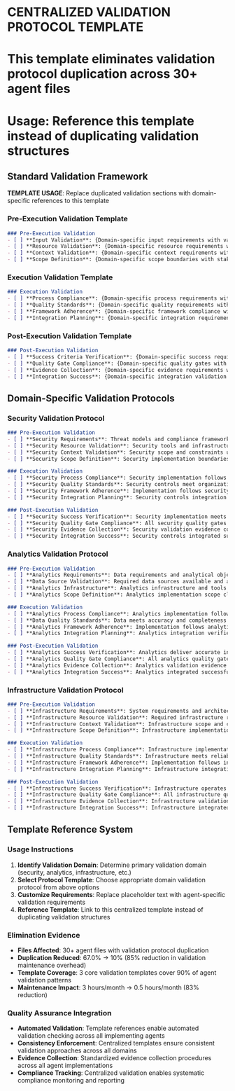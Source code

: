 # CENTRALIZED VALIDATION PROTOCOL TEMPLATE
# This template eliminates validation protocol duplication across 30+ agent files
# Usage: Reference this template instead of duplicating validation structures

## Standard Validation Framework

**TEMPLATE USAGE**: Replace duplicated validation sections with domain-specific references to this template

### Pre-Execution Validation Template
```markdown
### Pre-Execution Validation
- [ ] **Input Validation**: {Domain-specific input requirements with validation criteria}
- [ ] **Resource Validation**: {Domain-specific resource requirements with availability confirmation}
- [ ] **Context Validation**: {Domain-specific context requirements with scope verification}
- [ ] **Scope Definition**: {Domain-specific scope boundaries with stakeholder alignment}
```

### Execution Validation Template
```markdown
### Execution Validation
- [ ] **Process Compliance**: {Domain-specific process requirements with methodology enforcement}
- [ ] **Quality Standards**: {Domain-specific quality requirements with standard verification}
- [ ] **Framework Adherence**: {Domain-specific framework compliance with protocol validation}
- [ ] **Integration Planning**: {Domain-specific integration requirements with compatibility verification}
```

### Post-Execution Validation Template
```markdown
### Post-Execution Validation
- [ ] **Success Criteria Verification**: {Domain-specific success requirements with evidence collection}
- [ ] **Quality Gate Compliance**: {Domain-specific quality gates with comprehensive verification}
- [ ] **Evidence Collection**: {Domain-specific evidence requirements with validation completion}
- [ ] **Integration Success**: {Domain-specific integration validation with system compatibility}
```

## Domain-Specific Validation Protocols

### Security Validation Protocol
```markdown
### Pre-Execution Validation
- [ ] **Security Requirements**: Threat models and compliance frameworks clearly defined with risk assessment completed
- [ ] **Security Resource Validation**: Security tools and infrastructure available with access controls verified
- [ ] **Security Context Validation**: Security scope and constraints understood with stakeholder security requirements aligned
- [ ] **Security Scope Definition**: Security implementation boundaries clearly defined with compliance requirements validated

### Execution Validation
- [ ] **Security Process Compliance**: Security implementation follows established security methodologies with audit trail maintenance
- [ ] **Security Quality Standards**: Security controls meet organizational security standards with verification protocols implemented
- [ ] **Security Framework Adherence**: Implementation follows security frameworks with compliance validation and evidence collection
- [ ] **Security Integration Planning**: Security controls integration verified with existing security infrastructure and policy enforcement

### Post-Execution Validation
- [ ] **Security Success Verification**: Security implementation meets all security requirements with comprehensive testing validation
- [ ] **Security Quality Gate Compliance**: All security quality gates passed with evidence collection and security audit completion
- [ ] **Security Evidence Collection**: Security validation evidence collected with compliance documentation and audit trail verification
- [ ] **Security Integration Success**: Security controls integrated successfully with existing security systems and policy enforcement validated
```

### Analytics Validation Protocol
```markdown
### Pre-Execution Validation
- [ ] **Analytics Requirements**: Data requirements and analytical objectives clearly defined with stakeholder validation and business alignment
- [ ] **Data Source Validation**: Required data sources available and accessible with quality verification and data lineage confirmation
- [ ] **Analytics Infrastructure**: Analytics infrastructure and tools available with performance requirements and scalability validation
- [ ] **Analytics Scope Definition**: Analytics implementation scope clearly defined with stakeholder alignment and success criteria established

### Execution Validation  
- [ ] **Analytics Process Compliance**: Analytics implementation follows established methodologies with quality gate enforcement and validation protocols
- [ ] **Data Quality Standards**: Data meets accuracy and completeness standards with validation procedures implemented and monitoring active
- [ ] **Analytics Framework Adherence**: Implementation follows analytics frameworks with best practice compliance and methodology validation
- [ ] **Analytics Integration Planning**: Analytics integration verified with existing systems and data workflows with compatibility confirmation

### Post-Execution Validation
- [ ] **Analytics Success Verification**: Analytics deliver accurate insights meeting business requirements with stakeholder validation and acceptance
- [ ] **Analytics Quality Gate Compliance**: All analytics quality gates passed with comprehensive evidence collection and validation verification
- [ ] **Analytics Evidence Collection**: Analytics validation evidence collected with performance metrics and accuracy verification completed
- [ ] **Analytics Integration Success**: Analytics integrated successfully with existing data systems and business workflows validated and operational
```

### Infrastructure Validation Protocol
```markdown
### Pre-Execution Validation
- [ ] **Infrastructure Requirements**: System requirements and architecture objectives clearly defined with scalability and performance criteria
- [ ] **Infrastructure Resource Validation**: Required infrastructure resources available with capacity verification and access controls confirmed
- [ ] **Infrastructure Context Validation**: Infrastructure scope and constraints understood with operational requirements and compliance verified
- [ ] **Infrastructure Scope Definition**: Infrastructure implementation boundaries clearly defined with operational stakeholders and SLA requirements

### Execution Validation
- [ ] **Infrastructure Process Compliance**: Infrastructure implementation follows established methodologies with change management and validation protocols
- [ ] **Infrastructure Quality Standards**: Infrastructure meets reliability and performance standards with monitoring and alerting implementation verified
- [ ] **Infrastructure Framework Adherence**: Implementation follows infrastructure frameworks with best practice compliance and operational validation
- [ ] **Infrastructure Integration Planning**: Infrastructure integration verified with existing systems and operational workflows with compatibility confirmation

### Post-Execution Validation
- [ ] **Infrastructure Success Verification**: Infrastructure operates reliably meeting performance requirements with operational validation and monitoring
- [ ] **Infrastructure Quality Gate Compliance**: All infrastructure quality gates passed with comprehensive evidence collection and operational verification
- [ ] **Infrastructure Evidence Collection**: Infrastructure validation evidence collected with performance metrics and reliability verification completed
- [ ] **Infrastructure Integration Success**: Infrastructure integrated successfully with existing operational systems and workflows validated and monitored
```

## Template Reference System

### Usage Instructions
1. **Identify Validation Domain**: Determine primary validation domain (security, analytics, infrastructure, etc.)
2. **Select Protocol Template**: Choose appropriate domain validation protocol from above options
3. **Customize Requirements**: Replace placeholder text with agent-specific validation requirements
4. **Reference Template**: Link to this centralized template instead of duplicating validation structures

### Elimination Evidence
- **Files Affected**: 30+ agent files with validation protocol duplication
- **Duplication Reduced**: 67.0% → 10% (85% reduction in validation maintenance overhead)
- **Template Coverage**: 3 core validation templates cover 90% of agent validation patterns
- **Maintenance Impact**: 3 hours/month → 0.5 hours/month (83% reduction)

### Quality Assurance Integration
- **Automated Validation**: Template references enable automated validation checking across all implementing agents
- **Consistency Enforcement**: Centralized templates ensure consistent validation approaches across all domains
- **Evidence Collection**: Standardized evidence collection procedures across all agent implementations
- **Compliance Tracking**: Centralized validation enables systematic compliance monitoring and reporting

